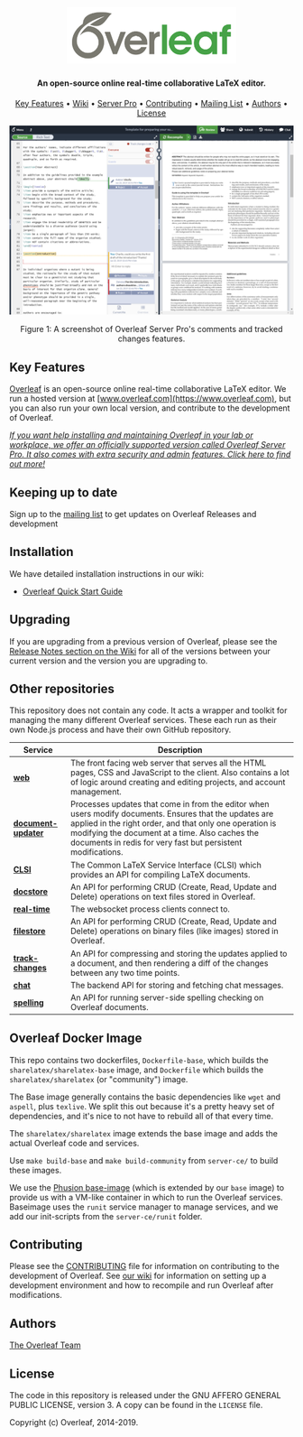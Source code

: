 <h1 align="center">
  <br>
  <a href="https://www.overleaf.com"><img src="doc/logo.png" alt="Overleaf" width="300"></a>
</h1>

<h4 align="center">An open-source online real-time collaborative LaTeX editor.</h4>

<p align="center">
  <a href="#key-features">Key Features</a> •
  <a href="https://github.com/overleaf/overleaf/wiki">Wiki</a> •
  <a href="https://www.overleaf.com/for/enterprises">Server Pro</a> •
  <a href="#contributing">Contributing</a> •
  <a href="https://mailchi.mp/overleaf.com/community-edition-and-server-pro">Mailing List</a> •
  <a href="#authors">Authors</a> •
  <a href="#license">License</a>
</p>

<a href="https://www.overleaf.com"><img src="doc/screenshot.png" alt="Overleaf" ></a>
<p align="center">
  Figure 1: A screenshot of Overleaf Server Pro's comments and tracked changes features.
</p>

## Key Features

[Overleaf](https://www.overleaf.com) is an open-source online real-time collaborative LaTeX editor. We run a hosted version at [www.overleaf.com](https://www.overleaf.com), but you can also run your own local version, and contribute to the development of Overleaf.

*[If you want help installing and maintaining Overleaf in your lab or workplace, we offer an officially supported version called Overleaf Server Pro. It also comes with extra security and admin features. Click here to find out more!](https://www.overleaf.com/for/enterprises)*

## Keeping up to date

Sign up to the [mailing list](https://mailchi.mp/overleaf.com/community-edition-and-server-pro) to get updates on Overleaf Releases and development

## Installation

We have detailed installation instructions in our wiki:

* [Overleaf Quick Start Guide](https://github.com/overleaf/overleaf/wiki/Quick-Start-Guide)

## Upgrading

If you are upgrading from a previous version of Overleaf, please see the [Release Notes section on the Wiki](https://github.com/overleaf/overleaf/wiki/Home) for all of the versions between your current version and the version you are upgrading to.

## Other repositories

This repository does not contain any code. It acts a wrapper and toolkit for managing the many different Overleaf  services. These each run as their own Node.js process and have their own GitHub repository.

| Service | Description |
| ------- | ----------- |
| **[web](https://github.com/overleaf/web)** | The front facing web server that serves all the HTML pages, CSS and JavaScript to the client. Also contains a lot of logic around creating and editing projects, and account management. |
| **[document-updater](https://github.com/overleaf/document-updater)** | Processes updates that come in from the editor when users modify documents. Ensures that the updates are applied in the right order, and that only one operation is modifying the document at a time. Also caches the documents in redis for very fast but persistent modifications. |
| **[CLSI](https://github.com/overleaf/clsi)** | The Common LaTeX Service Interface (CLSI) which provides an API for compiling LaTeX documents. |
| **[docstore](https://github.com/overleaf/docstore)** | An API for performing CRUD (Create, Read, Update and Delete) operations on text files stored in Overleaf. |
| **[real-time](https://github.com/overleaf/real-time)** | The websocket process clients connect to. |
| **[filestore](https://github.com/overleaf/filestore)** | An API for performing CRUD (Create, Read, Update and Delete) operations on binary files (like images) stored in Overleaf. |
| **[track-changes](https://github.com/overleaf/track-changes)** | An API for compressing and storing the updates applied to a document, and then rendering a diff of the changes between any two time points. |
| **[chat](https://github.com/overleaf/chat)** | The backend API for storing and fetching chat messages. |
| **[spelling](https://github.com/overleaf/spelling)** | An API for running server-side spelling checking on Overleaf documents. |

## Overleaf Docker Image

This repo contains two dockerfiles, `Dockerfile-base`, which builds the
`sharelatex/sharelatex-base` image, and `Dockerfile` which builds the
`sharelatex/sharelatex` (or "community") image.

The Base image generally contains the basic dependencies like `wget` and
`aspell`, plus `texlive`. We split this out because it's a pretty heavy set of
dependencies, and it's nice to not have to rebuild all of that every time.

The `sharelatex/sharelatex` image extends the base image and adds the actual Overleaf code
and services.

Use `make build-base` and `make build-community` from `server-ce/` to build these images.

We use the [Phusion base-image](https://github.com/phusion/baseimage-docker)
(which is extended by our `base` image) to provide us with a VM-like container
in which to run the Overleaf services. Baseimage uses the `runit` service
manager to manage services, and we add our init-scripts from the `server-ce/runit`
folder.


## Contributing

Please see the [CONTRIBUTING](https://github.com/overleaf/overleaf/blob/master/CONTRIBUTING.md) file for information on contributing to the development of Overleaf. See [our wiki](https://github.com/overleaf/overleaf/wiki/Developer-Guidelines) for information on setting up a development environment and how to recompile and run Overleaf after modifications.

## Authors

[The Overleaf Team](https://www.overleaf.com/about)

## License

The code in this repository is released under the GNU AFFERO GENERAL PUBLIC LICENSE, version 3. A copy can be found in the `LICENSE` file.

Copyright (c) Overleaf, 2014-2019.
